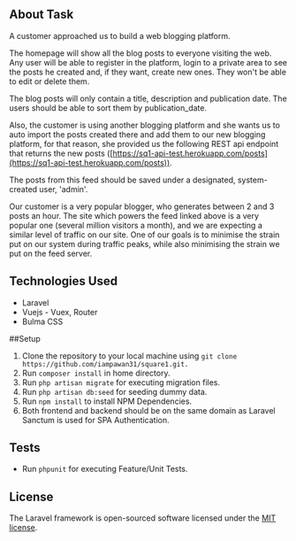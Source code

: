 ## About Task

A customer approached us to build a web blogging platform.

The homepage will show all the blog posts to everyone visiting the web. Any user will be able to register in the platform, login to a private area to see the posts he created and, if they want, create new ones. They won't be able to edit or delete them.

The blog posts will only contain a title, description and publication date. The users should be able to sort them by publication_date.

Also, the customer is using another blogging platform and she wants us to auto import the posts created there and add them to our new blogging platform, for that reason, she provided us the following REST api endpoint that returns the new posts ([https://sq1-api-test.herokuapp.com/posts](https://sq1-api-test.herokuapp.com/posts)). 

The posts from this feed should be saved under a designated, system-created user, 'admin'.

Our customer is a very popular blogger, who generates between 2 and 3 posts an hour. The site which powers the feed linked above is a very popular one (several million visitors a month), and we are expecting a similar level of traffic on our site. One of our goals is to minimise the strain put on our system during traffic peaks, while also minimising the strain we put on the feed server.

## Technologies Used
- Laravel
- Vuejs - Vuex, Router
- Bulma CSS

##Setup

1. Clone the repository to your local machine using ````git clone https://github.com/iampawan31/square1.git.````
2. Run ````composer install```` in home directory.
3. Run ````php artisan migrate```` for executing migration files.
4. Run ````php artisan db:seed```` for seeding dummy data.
5. Run ````npm install```` to install NPM Dependencies.
6. Both frontend and backend should be on the same domain as Laravel Sanctum is used for SPA Authentication.

## Tests
- Run ````phpunit```` for executing Feature/Unit Tests.

## License

The Laravel framework is open-sourced software licensed under the [MIT license](https://opensource.org/licenses/MIT).
